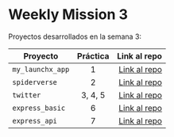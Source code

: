 # Weekly Mission 3

Proyectos desarrollados en la semana 3:

| Proyecto | Práctica | Link al repo |
| ------------- |:-------------:| -----:|
|`my_launchx_app`|1|[Link al repo](https://github.com/MagdielAndres/playbook/tree/main/weekly_mission_3/my_launchx_app)|
|`spiderverse`|2|[Link al repo](https://github.com/MagdielAndres/playbook/tree/main/weekly_mission_3/spiderverse)|
|`twitter`|3, 4, 5|[Link al repo](https://github.com/MagdielAndres/playbook/tree/main/weekly_mission_3/twitter)|
|`express_basic`|6|[Link al repo](https://github.com/MagdielAndres/express_basic)|
|`express_api`|7|[Link al repo](https://github.com/MagdielAndres/express_api)|
